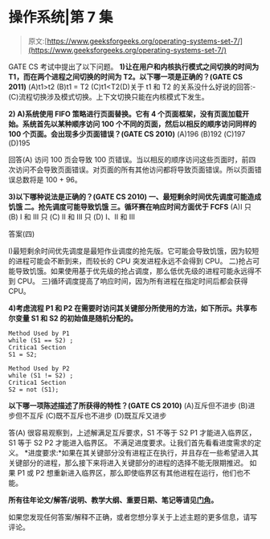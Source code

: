 # 操作系统|第 7 集

> 原文:[https://www.geeksforgeeks.org/operating-systems-set-7/](https://www.geeksforgeeks.org/operating-systems-set-7/)

GATE CS 考试中提出了以下问题。
 **1)让在用户和内核执行模式之间切换的时间为 T1，而在两个进程之间切换的时间为 T2。以下哪一项是正确的？(GATE CS 2011)**
(A)t1>t2
(B)t1 = T2
(C)t1<T2(D)关于 t1 和 T2 的关系没什么好说的回答:- (C)流程切换涉及模式切换。上下文切换只能在内核模式下发生。

**2) A)系统使用 FIFO 策略进行页面替换。它有 4 个页面框架，没有页面加载开始。系统首先以某种顺序访问 100 个不同的页面，然后以相反的顺序访问同样的 100 个页面。会出现多少页面错误？(GATE CS 2010)** 
(A)196
(B)192
(C)197
(D)195

回答(A)
访问 100 页会导致 100 页错误。当以相反的顺序访问这些页面时，前四次访问不会导致页面错误。对页面的所有其他访问都将导致页面错误。所以页面错误总数将是 100 + 96。

**3)以下哪种说法是正确的？(GATE CS 2010)
一、最短剩余时间优先调度可能造成饥饿
二。抢先调度可能导致饥饿
三。循环赛在响应时间方面优于 FCFS**
(A)I 只
(B) I 和 III 只
(C) II 和 III 只
(D) I、II 和 III

答案(四)

I)最短剩余时间优先调度是最短作业调度的抢先版。它可能会导致饥饿，因为较短的进程可能会不断到来，而较长的 CPU 突发进程永远不会得到 CPU。
二)抢占可能导致饥饿。如果使用基于优先级的抢占调度，那么低优先级的进程可能永远得不到 CPU。
三)循环调度提高了响应时间，因为所有进程在指定时间后都会获得 CPU。

**4)考虑流程 P1 和 P2 在需要时访问其关键部分所使用的方法，如下所示。共享布尔变量 S1 和 S2 的初始值是随机分配的。**

```
Method Used by P1
while (S1 == S2) ;
Critica1 Section
S1 = S2;

Method Used by P2
while (S1 != S2) ;
Critica1 Section
S2 = not (S1);

```

**以下哪一项陈述描述了所获得的特性？(GATE CS 2010)**
(A)互斥但不进步
(B)进步但不互斥
(C)既不互斥也不进步
(D)既互斥又进步

答(A)
很容易观察到，上述解满足互斥要求，S1 不等于 S2 P1 才能进入临界区，S1 等于 S2 P2 才能进入临界区。
不满足进度要求。让我们首先看看进度需求的定义。
*进度要求:*如果在其关键部分没有进程正在执行，并且存在一些希望进入其关键部分的进程，那么接下来将进入关键部分的进程的选择不能无限期推迟。
如果 P1 或 P2 想重新进入临界区，那么即使临界区有其他进程在运行，他们也不能。

**所有往年论文/解答/说明、教学大纲、重要日期、笔记等请见[门角](http://geeksquiz.com/gate-corner-2/)。**

如果您发现任何答案/解释不正确，或者您想分享关于上述主题的更多信息，请写评论。